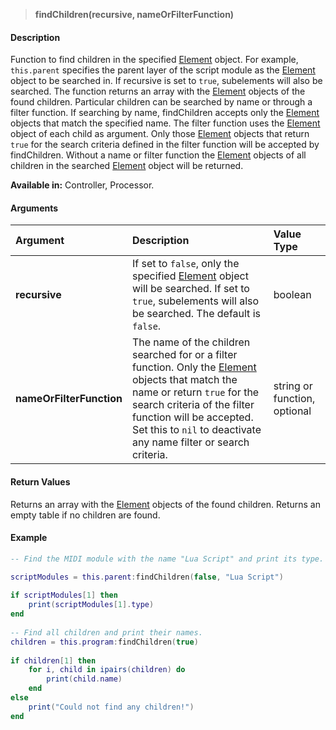 
>**findChildren(recursive, nameOrFilterFunction)**

#### Description

Function to find children in the specified [Element](./Element.md) object. For example, ``this.parent`` specifies the parent layer of the script module as the [Element](./Element.md) object to be searched in. If recursive is set to ``true``, subelements will also be searched. The function returns an array with the [Element](./Element.md) objects of the found children. Particular children can be searched by name or through a filter function. If searching by name, findChildren accepts only the [Element](./Element.md) objects that match the specified name. The filter function uses the [Element](./Element.md) object of each child as argument. Only those [Element](./Element.md) objects that return ``true`` for the search criteria defined in the filter function will be accepted by findChildren. Without a name or filter function the [Element](./Element.md) objects of all children in the searched [Element](./Element.md) object will be returned.

**Available in:** Controller, Processor.

#### Arguments

|Argument|Description|Value Type|
|:-|:-|:-|
|**recursive**|If set to ``false``, only the specified [Element](./Element.md) object will be searched. If set to ``true``, subelements will also be searched. The default is ``false``.|boolean|
|**nameOrFilterFunction**|The name of the children searched for or a filter function. Only the [Element](./Element.md) objects that match the name or return ``true`` for the search criteria of the filter function will be accepted. Set this to ``nil`` to deactivate any name filter or search criteria.|string or function, optional|

#### Return Values

Returns an array with the [Element](./Element.md) objects of the found children. Returns an empty table if no children are found.

#### Example

```lua
-- Find the MIDI module with the name "Lua Script" and print its type.

scriptModules = this.parent:findChildren(false, "Lua Script")
 
if scriptModules[1] then
    print(scriptModules[1].type)
end
 
-- Find all children and print their names.
children = this.program:findChildren(true)
 
if children[1] then
    for i, child in ipairs(children) do
        print(child.name)
    end
else
    print("Could not find any children!")
end
```
